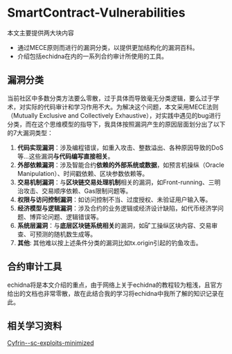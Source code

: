 # SmartContract-Vulnerabilities

本文主要提供两大块内容

- 通过MECE原则而进行的漏洞分类，以提供更加结构化的漏洞百科。
- 介绍包括echidna在内的一系列合约审计所使用的工具。

## 漏洞分类

当前社区中多数分类方法要么零散，过于具体而导致毫无分类逻辑，要么过于学术，对实际的代码审计和学习作用不大。为解决这个问题，本文采用MECE法则（Mutually Exclusive and Collectively Exhaustive），对实践中遇见的bug进行分类，而在这个思维模型的指导下，我具体按照漏洞产生的原因层面划分出了以下的7大漏洞类型：

1. **代码实现漏洞**：涉及编程错误，如重入攻击、整数溢出、各种原因导致的DoS等...这些漏洞**与代码编写直接相关**。
2. **外部依赖漏洞**：涉及智能合约**依赖的外部系统或数据**，如预言机操纵（Oracle Manipulation）、时间戳依赖、区块参数依赖等。
3. **交易机制漏洞**：与**区块链交易处理机制**相关的漏洞，如Front-running、三明治攻击、交易顺序依赖、Gas限制问题等。
4. **权限与访问控制漏洞**：如访问控制不当、过度授权、未验证用户输入等。
5. **经济模型与逻辑漏洞**：涉及合约的业务逻辑或经济设计缺陷，如代币经济学问题、博弈论问题、逻辑错误等。
6. **系统层漏洞**：与**底层区块链系统相关**的漏洞，如矿工操纵区块内容、交易审查、可预测的随机数生成等。
7. **其他**: 其他难以按上述条件分类的漏洞比如tx.origin引起的钓鱼攻击。



## 合约审计工具

echidna将是本文介绍的重点，由于网络上关于echidna的教程较为粗浅，且官方给出的文档也非常零散，故在此结合我的学习将echidna中我所了解的知识记录在此。



## 相关学习资料

[Cyfrin--sc-exploits-minimized](https://github.com/Cyfrin/sc-exploits-minimized)

